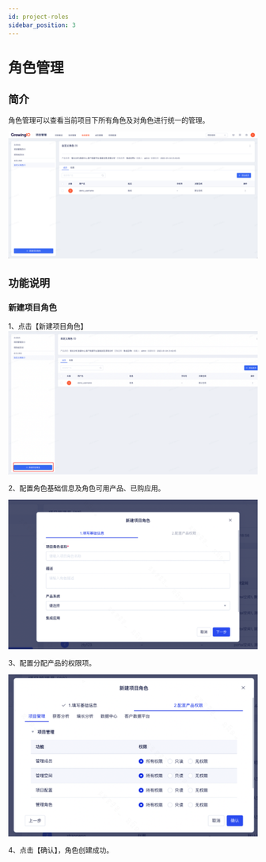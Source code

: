 ```yaml
---
id: project-roles
sidebar_position: 3
---
```


# 角色管理

## 简介

角色管理可以查看当前项目下所有角色及对角色进行统一的管理。

![图 1](/img/portal-projectroles_project-roles.png)  

## 功能说明

### 新建项目角色

1、点击【新建项目角色】
![图 2](/img/portal-createrole_project-roles.png)  

2、配置角色基础信息及角色可用产品、已购应用。

![图 5](/img/5a358873f66c01608b612703d6af5cda6df5599bd4080246a9579d1fd1808347.png)  

3、配置分配产品的权限项。

![图 6](/img/62c38dda21a0e5a2f076b156b515db958d6cf3ff34a9ff1b3cface3a10706979.png)

4、点击【确认】，角色创建成功。